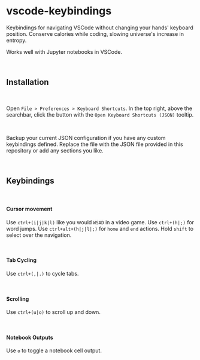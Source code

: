 # vscode-keybindings

Keybindings for navigating VSCode without changing your hands' keyboard position.  Conserve calories while coding, slowing universe's increase in entropy.

Works well with Jupyter notebooks in VSCode.

<br>

## Installation

<br>

Open `File > Preferences > Keyboard Shortcuts`.  In the top right, above the searchbar, click the button with the `Open Keyboard Shortcuts (JSON)` tooltip.

<br>

Backup your current JSON configuration if you have any custom keybindings defined.  Replace the file with the JSON file provided in this repository or add any sections you like.

<br>

## Keybindings

<br>

#### Cursor movement

Use `ctrl+(i|j|k|l)` like you would `WSAD` in a video game.  Use `ctrl+(h|;)` for word jumps.  Use `ctrl+alt+(h|j|l|;)` for `home` and `end` actions.  Hold `shift` to select over the navigation.

<br>

#### Tab Cycling

Use `ctrl+(,|.)` to cycle tabs.

<br>

#### Scrolling

Use `ctrl+(u|o)` to scroll up and down.

<br>

#### Notebook Outputs

Use `o` to toggle a notebook cell output.
